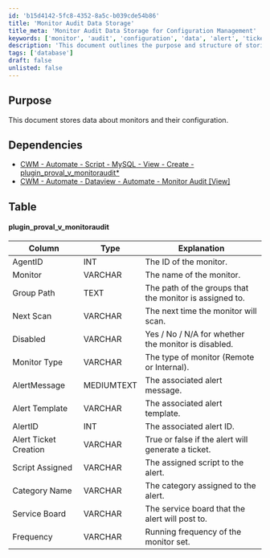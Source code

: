 ```yaml
---
id: 'b15d4142-5fc8-4352-8a5c-b039cde54b86'
title: 'Monitor Audit Data Storage'
title_meta: 'Monitor Audit Data Storage for Configuration Management'
keywords: ['monitor', 'audit', 'configuration', 'data', 'alert', 'ticket', 'service', 'frequency']
description: 'This document outlines the purpose and structure of storing data related to monitors and their configurations, including dependencies and the specific table schema for managing monitor audit data within the ConnectWise Automate platform.'
tags: ['database']
draft: false
unlisted: false
---
```


## Purpose

This document stores data about monitors and their configuration.

## Dependencies

- [CWM - Automate - Script - MySQL - View - Create - plugin_proval_v_monitoraudit*](<../scripts/MySQL - View - Create - plugin_proval_v_monitoraudit.md>)  
- [CWM - Automate - Dataview - Automate - Monitor Audit [View]](<../dataviews/Automate - Monitor Audit View.md>)  

## Table

#### plugin_proval_v_monitoraudit

| Column                  | Type        | Explanation                                      |
|------------------------|-------------|--------------------------------------------------|
| AgentID                | INT         | The ID of the monitor.                           |
| Monitor                | VARCHAR     | The name of the monitor.                         |
| Group Path             | TEXT        | The path of the groups that the monitor is assigned to. |
| Next Scan              | VARCHAR     | The next time the monitor will scan.            |
| Disabled               | VARCHAR     | Yes / No / N/A for whether the monitor is disabled.  |
| Monitor Type           | VARCHAR     | The type of monitor (Remote or Internal).       |
| AlertMessage           | MEDIUMTEXT  | The associated alert message.                    |
| Alert Template         | VARCHAR     | The associated alert template.                   |
| AlertID                | INT         | The associated alert ID.                         |
| Alert Ticket Creation   | VARCHAR     | True or false if the alert will generate a ticket. |
| Script Assigned         | VARCHAR     | The assigned script to the alert.                |
| Category Name           | VARCHAR     | The category assigned to the alert.              |
| Service Board           | VARCHAR     | The service board that the alert will post to.  |
| Frequency              | VARCHAR     | Running frequency of the monitor set.            |
